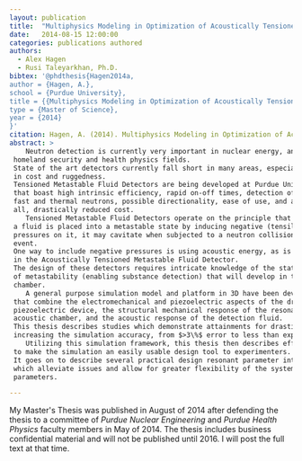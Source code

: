 ```yaml
---
layout: publication
title:  "Multiphysics Modeling in Optimization of Acoustically Tensioned Metastable Fluid Neutron Detectors"
date:   2014-08-15 12:00:00
categories: publications authored
authors:
  - Alex Hagen
  - Rusi Taleyarkhan, Ph.D.
bibtex: '@phdthesis{Hagen2014a,
author = {Hagen, A.},
school = {Purdue University},
title = {{Multiphysics Modeling in Optimization of Acoustically Tensioned Metastable Fluid Neutron Detectors}},
type = {Master of Science},
year = {2014}
}'
citation: Hagen, A. (2014). Multiphysics Modeling in Optimization of Acoustically Tensioned Metastable Fluid Neutron Detectors. Purdue University.
abstract: >
	Neutron detection is currently very important in nuclear energy, and related
 homeland security and health physics fields.
 State of the art detectors currently fall short in many areas, especially
 in cost and ruggedness.
 Tensioned Metastable Fluid Detectors are being developed at Purdue University
 that boast high intrinsic efficiency, rapid on-off times, detection of
 fast and thermal neutrons, possible directionality, ease of use, and above
 all, drastically reduced cost.
 	Tensioned Metastable Fluid Detectors operate on the principle that when
 a fluid is placed into a metastable state by inducing negative (tensile)
 pressures on it, it may cavitate when subjected to a neutron collision
 event.
 One way to include negative pressures is using acoustic energy, as is done
 in the Acoustically Tensioned Metastable Fluid Detector.
 The design of these detectors requires intricate knowledge of the states
 of metastability (enabling substance detection) that will develop in the
 chamber.
	A general purpose simulation model and platform in 3D have been developed
 that combine the electromechanical and piezoelectric aspects of the driving
 piezoelectric device, the structural mechanical response of the resonant
 acoustic chamber, and the acoustic response of the detection fluid.
 This thesis describes studies which demonstrate attainments for drastically
 increasing the simulation accuracy, from $>3\%$ error to less than experimental error. A sensitivity analysis of four important parameters is presented to discuss the effect of physical perturbations on the model.  This thesis also describes several methodologies developed and deployed for verifying the simulation framework, including novel non-invasive methods.
	Utilizing this simulation framework, this thesis then describes efforts
 to make the simulation an easily usable design tool to experimenters.
 It goes on to describe several practical design resonant parameter interplays
 which alleviate issues and allow for greater flexibility of the system
 parameters.

---
```


My Master's Thesis was published in August of 2014 after defending the thesis to a committee of *Purdue Nuclear Engineering* and *Purdue Health Physics* faculty members in May of 2014.  The thesis includes business confidential material and will not be published until 2016.  I will post the full text at that time.
